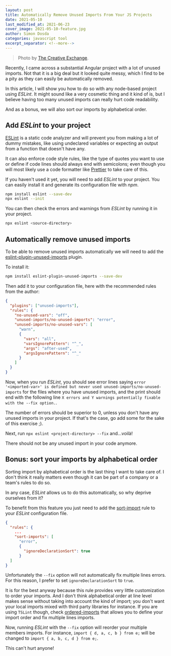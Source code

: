 ```yaml
---
layout: post
title: Automatically Remove Unused Imports From Your JS Projects
date: 2021-05-10
last_modified_at: 2021-06-23
cover_image: 2021-05-10-feature.jpg
author: Simon Dosda
categories: javascript tool
excerpt_separator: <!--more-->
---
```


> Photo by [The Creative Exchange](https://unsplash.com/@thecreative_exchange).

Recently, I came across a substantial Angular project with a lot of unused imports. Not that it is a big deal but it looked quite messy, which I find to be a pity as they can easily be automatically removed.

<!--more-->

In this article, I will show you how to do so with any node-based project using _ESLint_. It might sound like a very cosmetic thing and it kind of is, but I believe having too many unused imports can really hurt code readability.

And as a bonus, we will also sort our imports by alphabetical order.

## Add _ESLint_ to your project

[ESLint](https://eslint.org/) is a static code analyzer and will prevent you from making a lot of dummy mistakes, like using undeclared variables or expecting an output from a function that doesn't have any.

It can also enforce code style rules, like the type of quotes you want to use or define if code lines should always end with semicolons; even though you will most likely use a code formatter like [Prettier](https://prettier.io/) to take care of this.

If you haven't used it yet, you will need to add *ESLint* to your project. You can easily install it and generate its configuration file with *npm*.

```bash
npm install eslint --save-dev
npx eslint --init
```

You can then check the errors and warnings from _ESLint_ by running it in your project.

```bash
npx eslint <source-directory>
```

## Automatically remove unused imports

To be able to remove unused imports automatically we will need to add the [eslint-plugin-unused-imports](https://www.npmjs.com/package/eslint-plugin-unused-imports) plugin.

To install it:

```bash
npm install eslint-plugin-unused-imports --save-dev
```

Then add it to your configuration file, here with the recommended rules from the author:

```json
{
  "plugins": ["unused-imports"],
  "rules": {
    "no-unused-vars": "off",
    "unused-imports/no-unused-imports": "error",
    "unused-imports/no-unused-vars": [
      "warn",
      {
        "vars": "all",
        "varsIgnorePattern": "^_",
        "args": "after-used",
        "argsIgnorePattern": "^_"
      }
    ]
  }
}
```

Now, when you run *ESLint*, you should see error lines saying `error '<imported-var>' is defined but never used unused-imports/no-unused-imports` for the files where you have unused imports, and the print should end with the following line `X errors and Y warnings potentially fixable with the --fix option.`.

The number of errors should be superior to 0, unless you don't have any unused imports in your project. If that's the case, go add some for the sake of this exercise ;).

Next, run `npx eslint <project-directory> --fix` and...voilà!

There should not be any unused import in your code anymore.

## Bonus: sort your imports by alphabetical order

Sorting import by alphabetical order is the last thing I want to take care of. I don't think it really matters even though it can be part of a company or a team's rules to do so.

In any case, *ESLint* allows us to do this automatically, so why deprive ourselves from it?

To benefit from this feature you just need to add the [sort-import](https://eslint.org/docs/rules/sort-imports) rule to your *ESLint* configuration file.

```json
{
  "rules": {
    ...
    "sort-imports": [
      "error",
      {
        "ignoreDeclarationSort": true
      }
  ]
}
```

Unfortunately the `--fix` option will not automatically fix multiple lines errors. For this reason, I prefer to set `ignoreDeclarationSort` to `true`.

It is for the best anyway because this rule provides very little customization to order your imports. And I don't think alphabetical order at line level makes sense without taking into account the kind of import; you don't want your local imports mixed with third party libraries for instance. If you are using `TSLint` though, check [ordered-imports](https://palantir.github.io/tslint/rules/ordered-imports/) that allows you to define your import order and fix multiple lines imports.

Now, running *ESLint* with the `--fix` option will reorder your multiple members imports. For instance, `import { d, a, c, b } from e;` will be changed to `import { a, b, c, d } from e;`.

This can't hurt anyone!
